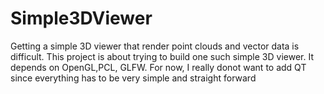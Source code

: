 # Simple3DViewer
Getting a simple 3D viewer that render point clouds and vector data is difficult. This project is about trying to build one such simple 3D viewer. It depends on OpenGL,PCL, GLFW. For now, I really donot want to add QT since everything has to be very simple and straight forward
